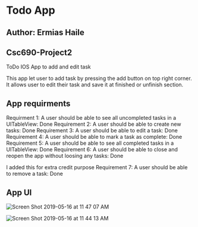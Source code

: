 
# Todo App

## Author: Ermias Haile 

## Csc690-Project2
ToDo IOS App to add and edit task 

 This app let user to add task by pressing the add button on top right corner. It allows user to edit their task and save it     at finished or unfinish section. 

## App requirments

Requirment  1: A user should be able to see all uncompleted tasks in a UITableView: Done 
Requirement 2: A user should be able to create new tasks: Done 
Requirement 3: A user should be able to edit a task: Done 
Requirement 4: A user should be able to mark a task as complete: Done 
Requirement 5: A user should be able to see all completed tasks in a UITableView: Done 
Requirement 6: A user should be able to close and reopen the app without loosing any tasks: Done 

I added this for extra credit purpose
Requirement 7: A user should be able to remove a task: Done 

## App UI 

![Screen Shot 2019-05-16 at 11 47 07 AM](https://user-images.githubusercontent.com/37124434/57883169-4e323580-77da-11e9-9001-ab23c82ed46e.png)

![Screen Shot 2019-05-16 at 11 44 13 AM](https://user-images.githubusercontent.com/37124434/57883190-5e4a1500-77da-11e9-9f68-85e04572e9ea.png)

